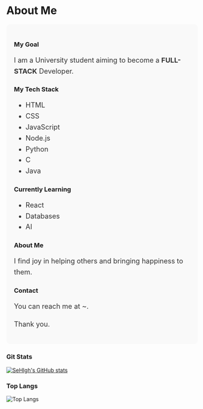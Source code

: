 <!---
SeHIgh/SeHIgh is a ✨ special ✨ repository because its `README.md` (this file) appears on your GitHub profile.
You can click the Preview link to take a look at your changes.
--->
<!---
<h1>
  👋 Hello~! I'm sehigh
</h1>
<p style = "font-size : 20px;">
  Let me introduce myself
</p>

<p>I am a university student aiming to become a **full-stack** developer.</p>
<p>💻 My current tech stack includes HTML, CSS, JavaScript, Node.js, Python, C, and Java.</p>
<p>🌱 I am also actively learning React, Databases, and AI.</p>
<p>😄 I find joy in helping others and bringing happiness to them.</p>
<p>📞 You can reach me at ~.</p>
<p>Thank you.🫶</p>
--->

# About Me

<div style="background-color: #f9f9f9; padding: 20px; border-radius: 10px;">

### My Goal
<p style="font-size: 18px; line-height: 1.6; color: #333;">
    I am a University student aiming to become a <strong>FULL-STACK</strong> Developer.
</p>

### My Tech Stack
<ul style="font-size: 18px; line-height: 1.6; color: #333;">
    <li>HTML</li>
    <li>CSS</li>
    <li>JavaScript</li>
    <li>Node.js</li>
    <li>Python</li>
    <li>C</li>
    <li>Java</li>
</ul>

### Currently Learning
<ul style="font-size: 18px; line-height: 1.6; color: #333;">
    <li>React</li>
    <li>Databases</li>
    <li>AI</li>
</ul>

### About Me
<p style="font-size: 18px; line-height: 1.6; color: #333;">
    I find joy in helping others and bringing happiness to them.
</p>

### Contact
<p style="font-size: 18px; line-height: 1.6; color: #333;">
    You can reach me at ~.
</p>

<p style="font-size: 18px; line-height: 1.6; color: #333;">
    Thank you.
</p>

</div>

### Git Stats
[![SeHIgh's GitHub stats](https://github-readme-stats.vercel.app/api?username=SeHIgh&hide=contribs,prs&show_icons=true&theme=graydark)](https://github.com/SeHIgh/github-readme-stats)
### Top Langs
![Top Langs](https://github-readme-stats.vercel.app/api/top-langs/?username=SeHIgh&layout=compact&theme=graydark)  
